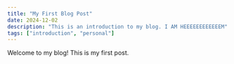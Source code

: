 ```yaml
---
title: "My First Blog Post"
date: 2024-12-02
description: "This is an introduction to my blog. I AM HEEEEEEEEEEEEM"
tags: ["introduction", "personal"]
---
```


Welcome to my blog! This is my first post.
